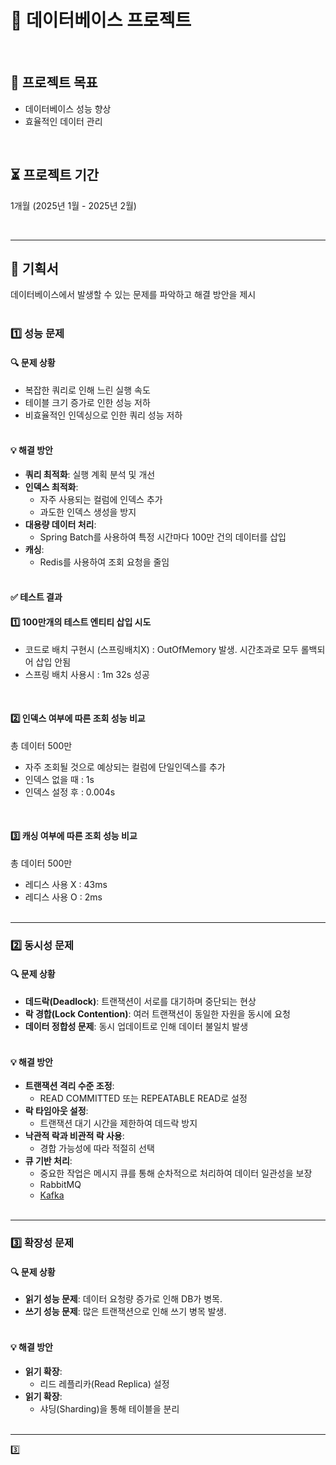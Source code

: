 # 🔧 데이터베이스 프로젝트

<br>

## 🔬 프로젝트 목표
- 데이터베이스 성능 향상
- 효율적인 데이터 관리

<br>

## ⏳ 프로젝트 기간
1개월 (2025년 1월 - 2025년 2월)

<br>


---

## 🔖 기획서
데이터베이스에서 발생할 수 있는 문제를 파악하고 해결 방안을 제시
<br><br>
### 1️⃣ 성능 문제

#### 🔍 문제 상황
- 복잡한 쿼리로 인해 느린 실행 속도
- 테이블 크기 증가로 인한 성능 저하
- 비효율적인 인덱싱으로 인한 쿼리 성능 저하
  <br><br>


#### 💡 해결 방안
- **쿼리 최적화**: 실행 계획 분석 및 개선
- **인덱스 최적화**:
  - 자주 사용되는 컬럼에 인덱스 추가
  - 과도한 인덱스 생성을 방지
- **대용량 데이터 처리**:
  - Spring Batch를 사용하여 특정 시간마다 100만 건의 데이터를 삽입
- **캐싱**:
  - Redis를 사용하여 조회 요청을 줄임
    <br><br>


#### ✅ 테스트 결과
#### 1️⃣ 100만개의 테스트 엔티티 삽입 시도
- 코드로 배치 구현시 (스프링배치X) : OutOfMemory 발생. 시간초과로 모두 롤백되어 삽입 안됨
- 스프링 배치 사용시 : 1m 32s 성공
<br>

#### 2️⃣ 인덱스 여부에 따른 조회 성능 비교
총 데이터 500만
- 자주 조회될 것으로 예상되는 컬럼에 단일인덱스를 추가
- 인덱스 없을 때 : 1s
- 인덱스 설정 후 : 0.004s
<br>

#### 3️⃣ 캐싱 여부에 따른 조회 성능 비교
총 데이터 500만
- 레디스 사용 X : 43ms
- 레디스 사용 O : 2ms
  <br><br>
---

### 2️⃣ 동시성 문제

#### 🔍 문제 상황
- **데드락(Deadlock)**: 트랜잭션이 서로를 대기하며 중단되는 현상
- **락 경합(Lock Contention)**: 여러 트랜잭션이 동일한 자원을 동시에 요청
- **데이터 정합성 문제**: 동시 업데이트로 인해 데이터 불일치 발생
  <br><br>


#### 💡 해결 방안
- **트랜잭션 격리 수준 조정**:
  - READ COMMITTED 또는 REPEATABLE READ로 설정
- **락 타임아웃 설정**:
  - 트랜잭션 대기 시간을 제한하여 데드락 방지
- **낙관적 락과 비관적 락 사용**:
  - 경합 가능성에 따라 적절히 선택
- **큐 기반 처리**:
  - 중요한 작업은 메시지 큐를 통해 순차적으로 처리하여 데이터 일관성을 보장
  - RabbitMQ
  - [Kafka](study/kafka.md)
    <br><br>
---


### 3️⃣ 확장성 문제 

#### 🔍 문제 상황
- **읽기 성능 문제**: 데이터 요청량 증가로 인해 DB가 병목.
- **쓰기 성능 문제**: 많은 트랜잭션으로 인해 쓰기 병목 발생.
  <br><br>

#### 💡 해결 방안
- **읽기 확장**:
  - 리드 레플리카(Read Replica) 설정
- **읽기 확장**:
  - 샤딩(Sharding)을 통해 테이블을 분리
    <br><br>

---

3️⃣




